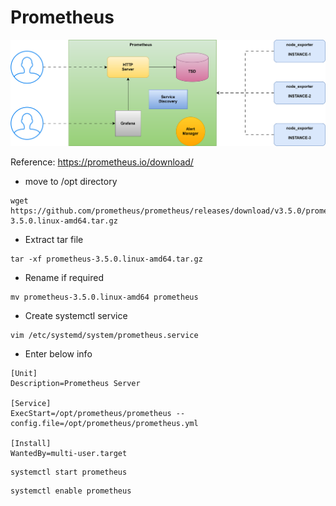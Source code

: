 # Prometheus

![alt text](prometheus.svg)

Reference: https://prometheus.io/download/

* move to /opt directory
```
wget https://github.com/prometheus/prometheus/releases/download/v3.5.0/prometheus-3.5.0.linux-amd64.tar.gz
```

* Extract tar file
```
tar -xf prometheus-3.5.0.linux-amd64.tar.gz
```

* Rename if required

```
mv prometheus-3.5.0.linux-amd64 prometheus
```

* Create systemctl service
```
vim /etc/systemd/system/prometheus.service
```

* Enter below info
```
[Unit]
Description=Prometheus Server

[Service]
ExecStart=/opt/prometheus/prometheus --config.file=/opt/prometheus/prometheus.yml

[Install]
WantedBy=multi-user.target
```

```
systemctl start prometheus
```
```
systemctl enable prometheus
```